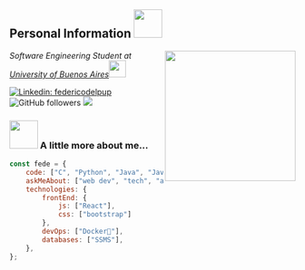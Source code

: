 <h2>Personal Information <img src="https://media.giphy.com/media/12oufCB0MyZ1Go/giphy.gif" width="50"></h2>
<img align='right' src="https://media1.giphy.com/media/v1.Y2lkPTc5MGI3NjExY2E4MmY3NjA5MDc5YjlmOTllMDdmNGU2NGNjZjc4NzQ0OTQ2MzBhZiZjdD1n/7NoNw4pMNTvgc/giphy.gif" width="230">
<p><em>Software Engineering Student at <a href="https://www.fi.uba.ar/">University of Buenos Aires</a><img src="https://media3.giphy.com/media/sW0L5TunRpSCFD954x/giphy.gif" width="30"> 
</em></p>

[![Linkedin: federicodelpup](https://img.shields.io/badge/-fededelpup-blue?style=flat-square&logo=Linkedin&logoColor=white&link=https://www.linkedin.com/in/federicodelpup/)](https://www.linkedin.com/in/federicodelpup/)
![GitHub followers](https://img.shields.io/github/followers/fdelpup?label=Follow&style=social)
![](https://visitor-badge.glitch.me/badge?page_id=fdelpup)

### <img src="https://media2.giphy.com/media/SKGo6OYe24EBG/giphy.gif" width="50"> A little more about me...  

```javascript
const fede = {
    code: ["C", "Python", "Java", "JavaScript"],
    askMeAbout: ["web dev", "tech", "app dev", "gaming", "computers"],
    technologies: {
        frontEnd: {
            js: ["React"],
            css: ["bootstrap"]
        },
        devOps: ["Docker🐳"],
        databases: ["SSMS"],
    },
};
```
<!--
**fdelpup/fdelpup** is a ✨ _special_ ✨ repository because its `README.md` (this file) appears on your GitHub profile.

Here are some ideas to get you started:

- 🔭 I’m currently working on ...
- 🌱 I’m currently learning ...
- 👯 I’m looking to collaborate on ...
- 🤔 I’m looking for help with ...
- 💬 Ask me about ...
- 📫 How to reach me: ...
- 😄 Pronouns: ...
- ⚡ Fun fact: ...
-->
